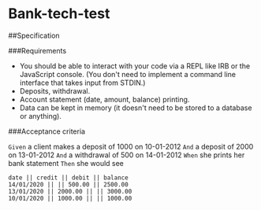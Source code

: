 # Bank-tech-test

##Specification

###Requirements

- You should be able to interact with your code via a REPL like IRB or the JavaScript console. (You don't need to implement a command line interface that takes input from STDIN.)
- Deposits, withdrawal.
- Account statement (date, amount, balance) printing.
- Data can be kept in memory (it doesn't need to be stored to a database or anything).

###Acceptance criteria

`Given` a client makes a deposit of 1000 on 10-01-2012
`And` a deposit of 2000 on 13-01-2012
`And` a withdrawal of 500 on 14-01-2012
`When` she prints her bank statement
`Then` she would see
~~~
date || credit || debit || balance
14/01/2020 || || 500.00 || 2500.00
13/01/2020 || 2000.00 || || 3000.00
10/01/2020 || 1000.00 || || 1000.00
~~~
